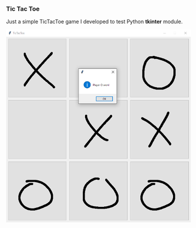 ### Tic Tac Toe

Just a simple TicTacToe game I developed to test Python **tkinter** module. 

![Game Screenshot](https://raw.githubusercontent.com/vendra/TicTacToe/master/media/screen.png "Game Screenshot")

